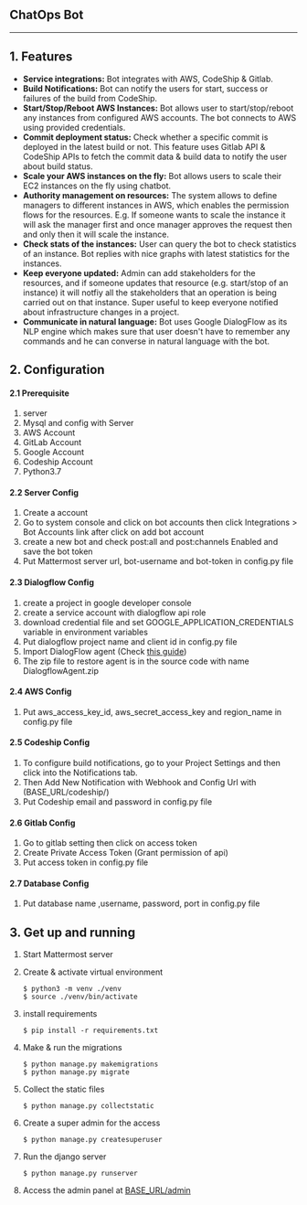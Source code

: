 ChatOps Bot 
----------

------



## 1. Features

- **Service integrations:** Bot integrates with AWS, CodeShip & Gitlab.
- **Build Notifications:** Bot can notify the users for start, success or failures of the build from CodeShip.
- **Start/Stop/Reboot AWS Instances:** Bot allows user to start/stop/reboot any instances from configured AWS accounts. The bot connects to AWS using provided credentials. 
- **Commit deployment status:** Check whether a specific commit is deployed in the latest build or not. This feature uses Gitlab API & CodeShip APIs to fetch the commit data & build data to notify the user about build status. 
- **Scale your AWS instances on the fly:** Bot allows users to scale their EC2 instances on the fly using chatbot. 
- **Authority management on resources:** The system allows to define managers to different instances in AWS, which enables the permission flows for the resources. E.g. If someone wants to scale the instance it will ask the manager first and once manager approves the request then and only then it will scale the instance. 
- **Check stats of the instances:** User can query the bot to check statistics of an instance. Bot replies with nice graphs with latest statistics for the instances. 
- **Keep everyone updated:** Admin can add stakeholders for the resources, and if someone updates that resource (e.g. start/stop of an instance) it will notfiy all the stakeholders that an operation is being carried out on that instance. Super useful to keep everyone notified about infrastructure changes in a project. 
- **Communicate in natural language:** Bot uses Google DialogFlow as its NLP engine which makes sure that user doesn't have to remember any commands and he can converse in natural language with the bot. 



## 2. Configuration

#### 2.1 Prerequisite


1. server
2. Mysql and config with Server
3. AWS Account
4. GitLab Account
5. Google Account
6. Codeship Account
7. Python3.7

#### 2.2 Server Config

1. Create a account 
2. Go to system console and click on bot accounts then click Integrations > Bot Accounts link after click on add bot account
3. create a new bot and check post:all and post:channels Enabled and save the bot token
4. Put Mattermost server url, bot-username and bot-token in config.py file

#### 2.3 Dialogflow Config

1. create a project in google developer console
2. create a service account with dialogflow api role
3. download credential file and set GOOGLE_APPLICATION_CREDENTIALS variable in environment variables
4. Put dialogflow project name and client id in config.py file
5. Import DialogFlow agent (Check [this guide](https://miningbusinessdata.com/how-to-import-an-agent-zip-file-into-api-ai/))
6. The zip file to restore agent is in the source code with name DialogflowAgent.zip

#### 2.4 AWS Config

1. Put aws_access_key_id, aws_secret_access_key and region_name in config.py file

#### 2.5 Codeship Config

1. To configure build notifications, go to your Project Settings and then click into the Notifications tab.
2. Then Add New Notification with Webhook and Config Url with (BASE_URL/codeship/)
3. Put Codeship email and password in config.py file

#### 2.6 Gitlab Config

1. Go to gitlab setting then click on access token
2. Create Private Access Token (Grant permission of api)
3. Put access token in config.py file 

#### 2.7 Database Config

1. Put database name ,username, password, port in config.py file 

## 3. Get up and running

1. Start Mattermost server

2. Create & activate virtual environment

   ```shell
   $ python3 -m venv ./venv
   $ source ./venv/bin/activate
   ```

3. install requirements 

   ```shell
   $ pip install -r requirements.txt
   ```

4. Make & run the migrations

   ```shell
   $ python manage.py makemigrations
   $ python manage.py migrate
   ```

5. Collect the static files

   ```shell
   $ python manage.py collectstatic
   ```

6. Create a super admin for the access

   ```shell
   $ python manage.py createsuperuser
   ```

7. Run the django server

   ```shell
   $ python manage.py runserver
   ```

8. Access the admin panel at <u>BASE_URL/admin</u>


